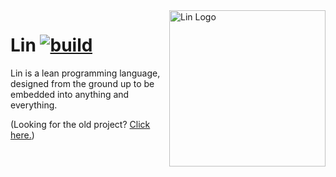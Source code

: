 <img align="right" src="https://github.com/adriantodt/Lin/raw/main/resources/logo.svg" height="250" width="250" alt="Lin Logo">

Lin [![build](https://github.com/adriantodt/Lin/actions/workflows/build.yml/badge.svg)](https://github.com/adriantodt/Lin/actions/workflows/build.yml)
=========

Lin is a lean programming language, designed from the ground up to be embedded into anything and everything.

(Looking for the old project? [Click here.](https://github.com/adriantodt/Lin/tree/archive/lin-old))
